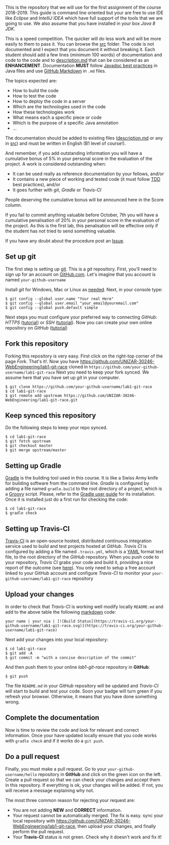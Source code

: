This is the repository that we will use for the first assignment of the course 2018-2019. This guide is command line oriented but your are free to use IDE like _Eclipse_ and _IntelliJ IDEA_ which have full support of the tools that we are going to use. We also assume that you have installed in your box _Java 8 JDK_.

This is a speed competition. The quicker will do less work and will be more easily to them to pass it. You can browse the [src](../tree/master/src) folder. The code is not documented and I expect that you document it without breaking it. Each student should add a few lines (minimum 100 words) of documentation and code to the code and to [description.md](../tree/master/description.md) that can be considered as an __ENHANCEMENT__. Documentation __MUST__ follow [Javadoc best practices](http://blog.joda.org/2012/11/javadoc-coding-standards.html) in Java files and use [GitHub Markdown](https://guides.github.com/features/mastering-markdown/) in `.md` files. 

The topics expected are:
* How to build the code
* How to test the code
* How to deploy the code in a server
* Which are the technologies used in the code
* How these technologies work
* What means each a specific piece or code
* Which is the purpose of a specific Java annotation
* ...

The documentation should be added  to existing files ([description.md](../tree/master/description.md) or any in [src](../tree/master/src)) and must be written in English (B1 level of course!). 

And remember, if you add outstanding information you will have a cumulative bonus of 5% in your personal score in the evaluation of the project. A work is considered outstanding when:
* It can be used really as reference documentation by your fellows, and/or
* It contains a new piece of working and tested code (it must follow [TDD](https://en.wikipedia.org/wiki/Test-driven_development) best practices), and/or
* It goes further with _git_, _Gradle_ or _Travis-CI_

People deserving the cumulative bonus will be announced here in the Score column. 

If you fail to commit anything valuable before October, 7th you will have a cumulative penalisation of 20% in your personal score in the evaluation of the project. As this is the first lab, this penalisation will be effective only if the student has not tried to send something valuable.

If you have any doubt about the procedure post an [Issue](../issues).

## Set up git
The first step is setting up [git](http://git-scm.com/). This is a _git_ repository. First, you’ll need to sign up for an account on [GitHub.com](https://github.com). Let's imagine that you account is named `your-github-username` 

Install _git_ for Windows, Mac or Linux as [needed](http://git-scm.com/downloads). 
Next, in your console type:
```
$ git config --global user.name "Your real Here"
$ git config --global user.email "your_email@youremail.com"
$ git config --global push.default simple
```
Next steps you must configure your preferred way to connecting _GitHub_: _HTTPS_ ([tutorial](https://help.github.com/articles/caching-your-github-password-in-git/)) or _SSH_ ([tutorial](https://help.github.com/articles/generating-ssh-keys/)).
Now you can create your own online repository on _GitHub_ ([tutorial](https://help.github.com/articles/create-a-repo/))

## Fork this repository
Forking this repository is very easy. First click on the right-top corner of the page _Fork_. That's it!. Now you have https://github.com/UNIZAR-30246-WebEngineering/lab1-git-race cloned in `https://github.com/your-github-username/lab1-git-race`
Next you need to keep your fork synced. We assume here that you have set up _git_ in your computer.
```
$ git clone https://github.com/your-github-username/lab1-git-race
$ cd lab1-git-race
$ git remote add upstream https://github.com/UNIZAR-30246-WebEngineering/lab1-git-race.git
```
## Keep synced this repository
Do the following steps to keep your repo synced.
```
$ cd lab1-git-race
$ git fetch upstream
$ git checkout master
$ git merge upstream/master
```
## Setting up Gradle
[Gradle](http://gradle.org/) is the building tool used in this course. It is like a Swiss Army knife for building software from the command line. _Gradle_ is configured by adding a file named `gradle.build` to the root directory of a project, which is a [Groovy](http://www.groovy-lang.org/) script. Please, refer to the [Gradle user guide](https://docs.gradle.org/current/userguide/installation.html) for its installation. Once it is installed just do a first run for checking the code:
```
$ cd lab1-git-race
$ gradle check
```
## Setting up Travis-CI
[Travis-CI](https://travis-ci.org/) is an open-source hosted, distributed continuous integration service used to build and test projects hosted at _GitHub_. _Travis CI_ is configured by adding a file named `.travis.yml`, which is a [YAML](http://yaml.org/) format text file, to the root directory of the _GitHub_ repository. When you push code to your repository, _Travis CI_ grabs your code and build it, providing a nice report of the outcome (see [here](https://travis-ci.org/UNIZAR-30246-WebEngineering/lab1-git-race)). You only need to setup a free account linked to your GitHub account and configure _Travis-CI_ to monitor your `your-github-username/lab1-git-race` repository

## Upload your changes
In order to check that _Travis-CI_ is working well modify locally `README.md` and add to the above table the following [markdown](https://help.github.com/articles/github-flavored-markdown/) code:
```
your name | your nia | [![Build Status](https://travis-ci.org/your-github-username/lab1-git-race.svg)](https://travis-ci.org/your-github-username/lab1-git-race)
```
Next add your changes into your local repository:
```
$ cd lab1-git-race
$ git add -A
$ git commit -m "with a concise description of the commit"
```
And then push them to your online _lab1-git-race_ repository in __GitHub__:
```
$ git push
```
The file `README.md` in your _GitHub_ repository will be updated and _Travis-CI_ will start to build and test your code. Soon your badge will turn green if you refresh your browser. Otherwise, it means that you have done something wrong.

## Complete the documentation

Now is time to review the code and look for relevant and correct information. Once your have updated locally ensure that you code works with `gradle check` and if it works do a `git push`.

## Do a pull request
Finally, you must make a pull request. Go to your `your-github-username/hello` repository in __GitHub__ and click on the green icon on the left. Create a pull request so that we can check your changes and accept them in this repository. If everything is ok, your changes will be added. If not, you will receive a message explaining why not. 

The most three common reason for rejecting your request are:
* You are not adding __NEW__ and __CORRECT__ information.
* Your request cannot be automatically merged. The fix is easy. sync your local repository with https://github.com/UNIZAR-30246-WebEngineering/lab1-git-race, then upload your changes, and finally perform the pull request. 
* Your __Travis-CI__ status is not green. Check why it doesn't work and fix it!
